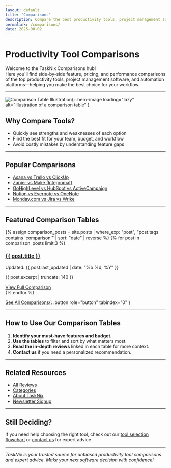 ```yaml
---
layout: default
title: "Comparisons"
description: Compare the best productivity tools, project management software, and automation platforms. See side-by-side feature, pricing, and performance comparisons from TaskNix experts.
permalink: /comparisons/
date: 2025-08-02
---
```


# Productivity Tool Comparisons

Welcome to the TaskNix Comparisons hub!  
Here you'll find side-by-side feature, pricing, and performance comparisons of the top productivity tools, project management software, and automation platforms—helping you make the best choice for your workflow.

---

![Comparison Table Illustration](/images/comparison-table-illustration.png){: .hero-image loading="lazy" alt="Illustration of a comparison table" }

## Why Compare Tools?

- Quickly see strengths and weaknesses of each option
- Find the best fit for your team, budget, and workflow
- Avoid costly mistakes by understanding feature gaps

---

## Popular Comparisons

- [Asana vs Trello vs ClickUp](/asana-vs-trello-vs-clickup-comparison)
- [Zapier vs Make (Integromat)](/zapier-vs-make-comparison)
- [GoHighLevel vs HubSpot vs ActiveCampaign](/gohighlevel-vs-hubspot-vs-activecampaign-comparison)
- [Notion vs Evernote vs OneNote](/notion-vs-evernote-vs-onenote-comparison)
- [Monday.com vs Jira vs Wrike](/monday-vs-jira-vs-wrike-comparison)

---

## Featured Comparison Tables

{% assign comparison_posts = site.posts | where_exp: "post", "post.tags contains 'comparison'" | sort: "date" | reverse %}
{% for post in comparison_posts limit:3 %}
<div class="review-preview">
  <h3><a href="{{ post.url | relative_url }}">{{ post.title }}</a></h3>
  <p class="meta">Updated: {{ post.last_updated | date: "%b %d, %Y" }}</p>
  <p>{{ post.excerpt | truncate: 140 }}</p>
  <a href="{{ post.url | relative_url }}" class="button secondary" role="button" tabindex="0" style="margin-top:10px;">View Full Comparison</a>
</div>
{% endfor %}

[See All Comparisons](/reviews?tag=comparison){: .button role="button" tabindex="0" }

---

## How to Use Our Comparison Tables

1. **Identify your must-have features and budget.**
2. **Use the tables** to filter and sort by what matters most.
3. **Read the in-depth reviews** linked in each table for more context.
4. **Contact us** if you need a personalized recommendation.

---

## Related Resources

- [All Reviews](/reviews)
- [Categories](/categories)
- [About TaskNix](/about)
- [Newsletter Signup](/newsletter)

---

## Still Deciding?

If you need help choosing the right tool, check out our [tool selection flowchart](/images/tool-selection-flowchart.png) or [contact us](/contact) for expert advice.

---

*TaskNix is your trusted source for unbiased productivity tool comparisons and expert advice. Make your next software decision with confidence!*